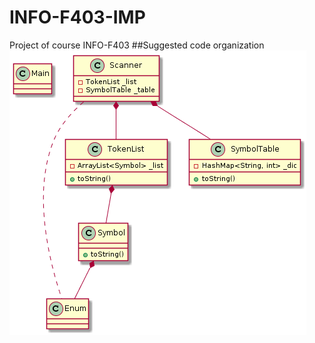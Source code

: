 # INFO-F403-IMP
Project of course INFO-F403
##Suggested code organization
![](./doc/img/class_diag.png)
